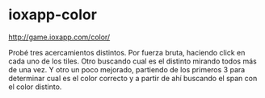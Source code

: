 ioxapp-color
============

http://game.ioxapp.com/color/

Probé tres acercamientos distintos. Por fuerza bruta, haciendo click en cada uno de los tiles. Otro buscando cual es el distinto mirando todos más de una vez. Y otro un poco mejorado, partiendo de los primeros 3 para determinar cual es el color correcto y a partir de ahí buscando el span con el color distinto.
